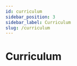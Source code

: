 ```yaml
---
id: curriculum
sidebar_position: 3
sidebar_label: Curriculum
slug: /curriculum
---
```


# Curriculum
